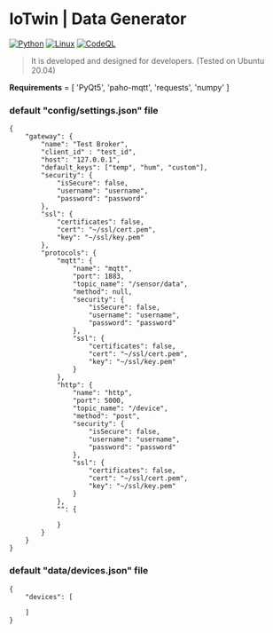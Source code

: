 # IoTwin | Data Generator

[![Python](https://badgen.net/pypi/python/black)](https://www.python.org/downloads/)
[![Linux](https://svgshare.com/i/Zhy.svg)](https://svgshare.com/i/Zhy.svg)
[![CodeQL](https://github.com/CTISenior/iot-device-simulator/actions/workflows/codeql-analysis.yml/badge.svg)](https://github.com/CTISenior/iot-device-simulator/actions/workflows/codeql-analysis.yml)

> It is developed and designed for developers. (Tested on Ubuntu 20.04)

**Requirements** = [ 'PyQt5', 'paho-mqtt', 'requests', 'numpy' ]

### default "config/settings.json" file

```
{
    "gateway": {
        "name": "Test Broker",
        "client_id" : "test_id",
        "host": "127.0.0.1",
        "default_keys": ["temp", "hum", "custom"],
        "security": {
            "isSecure": false,
            "username": "username",
            "password": "password"
        },
        "ssl": {
            "certificates": false,
            "cert": "~/ssl/cert.pem",
            "key": "~/ssl/key.pem"
        },
        "protocols": {
            "mqtt": {
                "name": "mqtt",
                "port": 1883,
                "topic_name": "/sensor/data",
                "method": null,
                "security": {
                    "isSecure": false,
                    "username": "username",
                    "password": "password"
                },
                "ssl": {
                    "certificates": false,
                    "cert": "~/ssl/cert.pem",
                    "key": "~/ssl/key.pem"
                }
            },
            "http": {
                "name": "http",
                "port": 5000,
                "topic_name": "/device",
                "method": "post",
                "security": {
                    "isSecure": false,
                    "username": "username",
                    "password": "password"
                },
                "ssl": {
                    "certificates": false,
                    "cert": "~/ssl/cert.pem",
                    "key": "~/ssl/key.pem"
                }
            },
            "": {

            }
        }
    }
}
```

### default "data/devices.json" file

```
{
    "devices": [
 
    ]
}
```